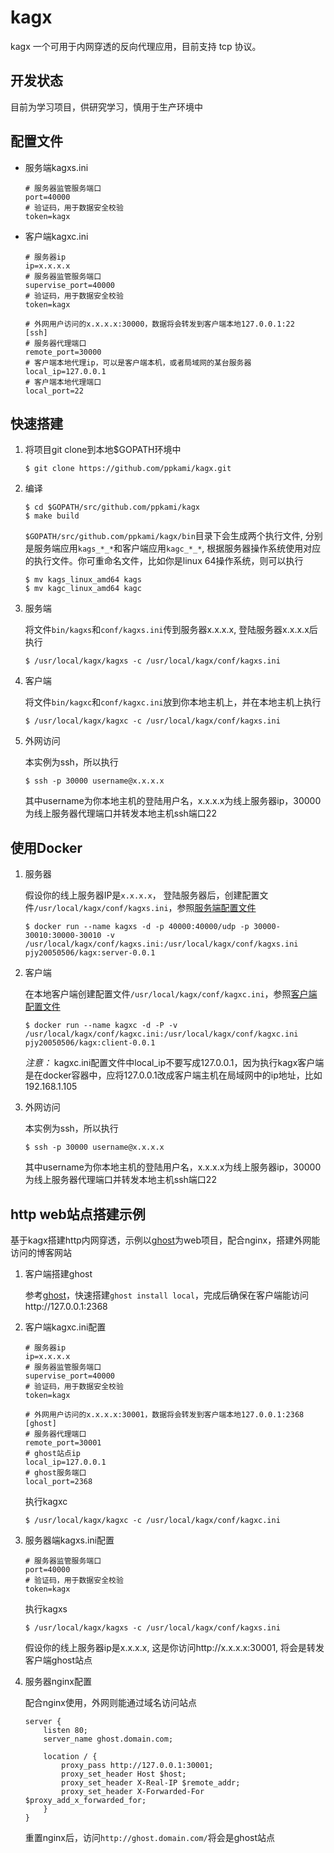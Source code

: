 # kagx

kagx 一个可用于内网穿透的反向代理应用，目前支持 tcp 协议。

## 开发状态

目前为学习项目，供研究学习，慎用于生产环境中

## 配置文件

* 服务端kagxs.ini

    ```
    # 服务器监管服务端口
    port=40000
    # 验证码，用于数据安全校验
    token=kagx
    ```

* 客户端kagxc.ini

    ```
    # 服务器ip
    ip=x.x.x.x
    # 服务器监管服务端口
    supervise_port=40000
    # 验证码，用于数据安全校验
    token=kagx

    # 外网用户访问的x.x.x.x:30000，数据将会转发到客户端本地127.0.0.1:22
    [ssh]
    # 服务器代理端口
    remote_port=30000
    # 客户端本地代理ip，可以是客户端本机，或者局域网的某台服务器
    local_ip=127.0.0.1
    # 客户端本地代理端口
    local_port=22
    ```

## 快速搭建

1. 将项目git clone到本地$GOPATH环境中

    ```
    $ git clone https://github.com/ppkami/kagx.git
    ```
2. 编译

    ```
    $ cd $GOPATH/src/github.com/ppkami/kagx
    $ make build
    ```

    `$GOPATH/src/github.com/ppkami/kagx/bin`目录下会生成两个执行文件, 分别是服务端应用`kags_*_*`和客户端应用`kagc_*_*`, 根据服务器操作系统使用对应的执行文件。你可重命名文件，比如你是linux 64操作系统，则可以执行

    ```
    $ mv kags_linux_amd64 kags
    $ mv kagc_linux_amd64 kagc
    ```

3. 服务端

    将文件`bin/kagxs`和`conf/kagxs.ini`传到服务器x.x.x.x, 登陆服务器x.x.x.x后执行

    ```
    $ /usr/local/kagx/kagxs -c /usr/local/kagx/conf/kagxs.ini
    ```

4. 客户端

    将文件`bin/kagxc`和`conf/kagxc.ini`放到你本地主机上，并在本地主机上执行

    ```
    $ /usr/local/kagx/kagxc -c /usr/local/kagx/conf/kagxs.ini
    ```

5. 外网访问

    本实例为ssh，所以执行

    ```
    $ ssh -p 30000 username@x.x.x.x
    ```

    其中username为你本地主机的登陆用户名，x.x.x.x为线上服务器ip，30000为线上服务器代理端口并转发本地主机ssh端口22

## 使用Docker

1. 服务器

    假设你的线上服务器IP是`x.x.x.x`， 登陆服务器后，创建配置文件`/usr/local/kagx/conf/kagxs.ini`，参照[服务端配置文件](#配置文件)

    ```
    $ docker run --name kagxs -d -p 40000:40000/udp -p 30000-30010:30000-30010 -v /usr/local/kagx/conf/kagxs.ini:/usr/local/kagx/conf/kagxs.ini pjy20050506/kagx:server-0.0.1
    ```

2. 客户端

    在本地客户端创建配置文件`/usr/local/kagx/conf/kagxc.ini`，参照[客户端配置文件](#配置文件)

    ```
    $ docker run --name kagxc -d -P -v /usr/local/kagx/conf/kagxc.ini:/usr/local/kagx/conf/kagxc.ini pjy20050506/kagx:client-0.0.1
    ```

    _注意：_ kagxc.ini配置文件中local_ip不要写成127.0.0.1，因为执行kagx客户端是在docker容器中，应将127.0.0.1改成客户端主机在局域网中的ip地址，比如192.168.1.105

6. 外网访问

    本实例为ssh，所以执行

    ```
    $ ssh -p 30000 username@x.x.x.x
    ```

    其中username为你本地主机的登陆用户名，x.x.x.x为线上服务器ip，30000为线上服务器代理端口并转发本地主机ssh端口22

## http web站点搭建示例

基于kagx搭建http内网穿透，示例以[ghost](https://github.com/TryGhost/Ghost)为web项目，配合nginx，搭建外网能访问的博客网站

1. 客户端搭建ghost

    参考[ghost](https://github.com/TryGhost/Ghost)，快速搭建`ghost install local`，完成后确保在客户端能访问http://127.0.0.1:2368

2. 客户端kagxc.ini配置

    ```
    # 服务器ip
    ip=x.x.x.x
    # 服务器监管服务端口
    supervise_port=40000
    # 验证码，用于数据安全校验
    token=kagx

    # 外网用户访问的x.x.x.x:30001，数据将会转发到客户端本地127.0.0.1:2368
    [ghost]
    # 服务器代理端口
    remote_port=30001
    # ghost站点ip
    local_ip=127.0.0.1
    # ghost服务端口
    local_port=2368

    ```

    执行kagxc

    ```
    $ /usr/local/kagx/kagxc -c /usr/local/kagx/conf/kagxc.ini
    ```

3. 服务器端kagxs.ini配置

    ```
    # 服务器监管服务端口
    port=40000
    # 验证码，用于数据安全校验
    token=kagx
    ```

    执行kagxs

    ```
    $ /usr/local/kagx/kagxs -c /usr/local/kagx/conf/kagxs.ini
    ```

    假设你的线上服务器ip是x.x.x.x, 这是你访问http://x.x.x.x:30001, 将会是转发客户端ghost站点

4. 服务器nginx配置

    配合nginx使用，外网则能通过域名访问站点

    ```
    server {
        listen 80;
        server_name ghost.domain.com;

        location / {
            proxy_pass http://127.0.0.1:30001;
            proxy_set_header Host $host;
            proxy_set_header X-Real-IP $remote_addr;
            proxy_set_header X-Forwarded-For $proxy_add_x_forwarded_for;
        }
    }
    ```

    重置nginx后，访问`http://ghost.domain.com/`将会是ghost站点
